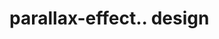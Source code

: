 # parallax-effect.. design                                                                                                                                                                                                  

